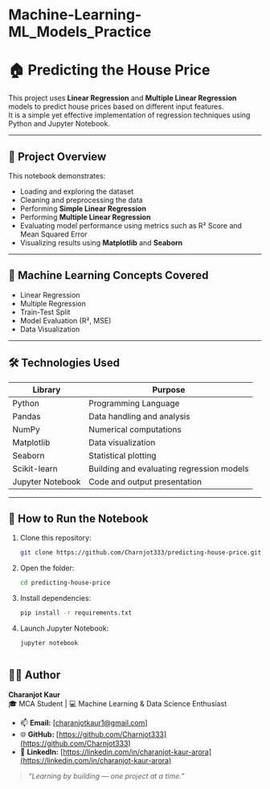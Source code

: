 # Machine-Learning-ML_Models_Practice
# 🏠 Predicting the House Price

This project uses **Linear Regression** and **Multiple Linear Regression** models to predict house prices based on different input features.  
It is a simple yet effective implementation of regression techniques using Python and Jupyter Notebook.

---

## 📂 Project Overview

This notebook demonstrates:
- Loading and exploring the dataset
- Cleaning and preprocessing the data
- Performing **Simple Linear Regression**
- Performing **Multiple Linear Regression**
- Evaluating model performance using metrics such as R² Score and Mean Squared Error
- Visualizing results using **Matplotlib** and **Seaborn**

---

## 🧠 Machine Learning Concepts Covered

- Linear Regression  
- Multiple Regression  
- Train-Test Split  
- Model Evaluation (R², MSE)  
- Data Visualization  

---

## 🛠️ Technologies Used

| Library | Purpose |
|----------|----------|
| Python | Programming Language |
| Pandas | Data handling and analysis |
| NumPy | Numerical computations |
| Matplotlib | Data visualization |
| Seaborn | Statistical plotting |
| Scikit-learn | Building and evaluating regression models |
| Jupyter Notebook | Code and output presentation |

---
## 🚀 How to Run the Notebook

1. Clone this repository:
   ```bash
   git clone https://github.com/Charnjot333/predicting-house-price.git
2. Open the folder:
   ```bash
   cd predicting-house-price
3. Install dependencies:
   ```bash
   pip install -r requirements.txt
4. Launch Jupyter Notebook:
   ```bash
   jupyter notebook



## 👩‍💻 Author

**Charanjot Kaur**  
🎓 MCA Student | 💻 Machine Learning & Data Science Enthusiast  

- 📫 **Email:** [charanjotkaur1@gmail.com]  
- 🌐 **GitHub:** [https://github.com/Charnjot333](https://github.com/Charnjot333)  
- 🔗 **LinkedIn:** [https://linkedin.com/in/charanjot-kaur-arora](https://linkedin.com/in/charanjot-kaur-arora)  

> *“Learning by building — one project at a time.”*

